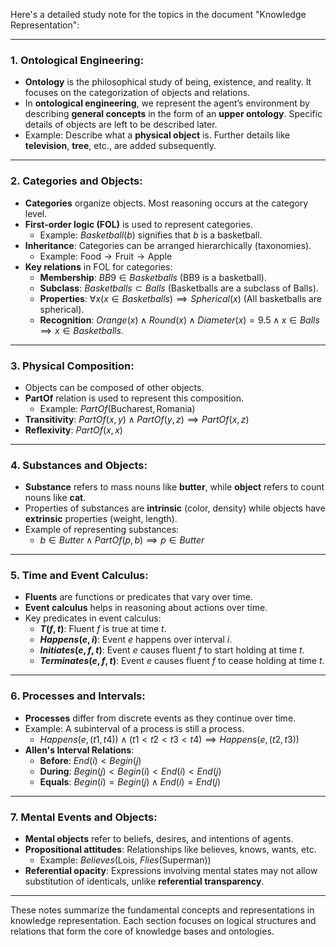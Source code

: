 Here's a detailed study note for the topics in the document "Knowledge Representation":

---

### 1. **Ontological Engineering**:
   - **Ontology** is the philosophical study of being, existence, and reality. It focuses on the categorization of objects and relations.
   - In **ontological engineering**, we represent the agent’s environment by describing **general concepts** in the form of an **upper ontology**. Specific details of objects are left to be described later.
   - Example: Describe what a **physical object** is. Further details like **television**, **tree**, etc., are added subsequently.

---

### 2. **Categories and Objects**:
   - **Categories** organize objects. Most reasoning occurs at the category level.
   - **First-order logic (FOL)** is used to represent categories. 
      - Example: ${Basketball(b)}$ signifies that $b$ is a basketball.
   - **Inheritance**: Categories can be arranged hierarchically (taxonomies).
      - Example: $\text{Food} \rightarrow \text{Fruit} \rightarrow \text{Apple}$
   - **Key relations** in FOL for categories:
     - **Membership**: ${BB9 \in Basketballs}$ (BB9 is a basketball).
     - **Subclass**: ${Basketballs \subset Balls}$ (Basketballs are a subclass of Balls).
     - **Properties**: ${\forall x (x \in Basketballs) \implies Spherical(x)}$ (All basketballs are spherical).
     - **Recognition**: ${Orange(x) \land Round(x) \land Diameter(x) = 9.5 \land x \in Balls \implies x \in Basketballs}$.

---

### 3. **Physical Composition**:
   - Objects can be composed of other objects.
   - **PartOf** relation is used to represent this composition.
      - Example: ${PartOf(\text{Bucharest}, \text{Romania})}$
   - **Transitivity**: ${PartOf(x, y) \land PartOf(y, z) \implies PartOf(x, z)}$
   - **Reflexivity**: ${PartOf(x, x)}$

---

### 4. **Substances and Objects**:
   - **Substance** refers to mass nouns like **butter**, while **object** refers to count nouns like **cat**.
   - Properties of substances are **intrinsic** (color, density) while objects have **extrinsic** properties (weight, length).
   - Example of representing substances: 
      - ${b \in Butter \land PartOf(p, b) \implies p \in Butter}$

---

### 5. **Time and Event Calculus**:
   - **Fluents** are functions or predicates that vary over time.
   - **Event calculus** helps in reasoning about actions over time.
   - Key predicates in event calculus:
     - **$T(f, t)$**: Fluent $f$ is true at time $t$.
     - **$Happens(e, i)$**: Event $e$ happens over interval $i$.
     - **$Initiates(e, f, t)$**: Event $e$ causes fluent $f$ to start holding at time $t$.
     - **$Terminates(e, f, t)$**: Event $e$ causes fluent $f$ to cease holding at time $t$.

---

### 6. **Processes and Intervals**:
   - **Processes** differ from discrete events as they continue over time.
   - Example: A subinterval of a process is still a process. 
     - ${Happens(e, (t1, t4)) \land (t1 < t2 < t3 < t4) \implies Happens(e, (t2, t3))}$
   - **Allen's Interval Relations**:
     - **Before**: ${End(i) < Begin(j)}$
     - **During**: ${Begin(j) < Begin(i) < End(i) < End(j)}$
     - **Equals**: ${Begin(i) = Begin(j) \land End(i) = End(j)}$

---

### 7. **Mental Events and Objects**:
   - **Mental objects** refer to beliefs, desires, and intentions of agents.
   - **Propositional attitudes**: Relationships like believes, knows, wants, etc.
      - Example: ${Believes(\text{Lois}, \ Flies(\text{Superman}))}$
   - **Referential opacity**: Expressions involving mental states may not allow substitution of identicals, unlike **referential transparency**.

---

These notes summarize the fundamental concepts and representations in knowledge representation. Each section focuses on logical structures and relations that form the core of knowledge bases and ontologies.